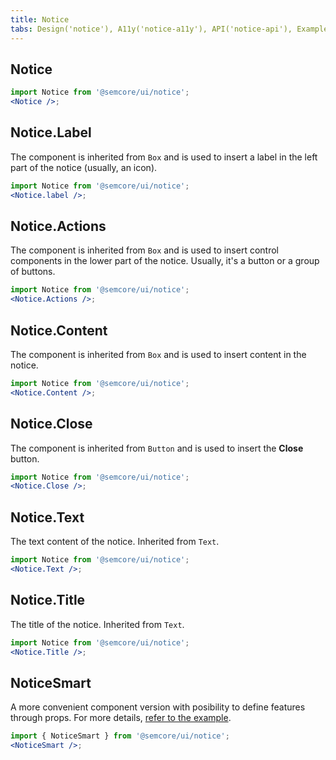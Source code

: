 ```yaml
---
title: Notice
tabs: Design('notice'), A11y('notice-a11y'), API('notice-api'), Example('notice-code'), Changelog('notice-changelog')
---
```


## Notice

```jsx
import Notice from '@semcore/ui/notice';
<Notice />;
```

<TypesView type="NoticeProps" :types={...types} />

## Notice.Label

The component is inherited from `Box` and is used to insert a label in the left part of the notice (usually, an icon).

```jsx
import Notice from '@semcore/ui/notice';
<Notice.label />;
```

## Notice.Actions

The component is inherited from `Box` and is used to insert control components in the lower part of the notice. Usually, it's a button or a group of buttons.

```jsx
import Notice from '@semcore/ui/notice';
<Notice.Actions />;
```

## Notice.Content

The component is inherited from `Box` and is used to insert content in the notice.

```jsx
import Notice from '@semcore/ui/notice';
<Notice.Content />;
```

## Notice.Close

The component is inherited from `Button` and is used to insert the **Close** button.

```jsx
import Notice from '@semcore/ui/notice';
<Notice.Close />;
```

## Notice.Text

The text content of the notice. Inherited from `Text`.

```jsx
import Notice from '@semcore/ui/notice';
<Notice.Text />;
```

## Notice.Title

The title of the notice. Inherited from `Text`.

```jsx
import Notice from '@semcore/ui/notice';
<Notice.Title />;
```

## NoticeSmart

A more convenient component version with posibility to define features through props. For more details, [refer to the example](./notice-code#noticesmart).

```jsx
import { NoticeSmart } from '@semcore/ui/notice';
<NoticeSmart />;
```

<TypesView type="NoticeSmartProps" :types={...types} />

<script setup>import { data as types } from '@types.data.ts';</script>
